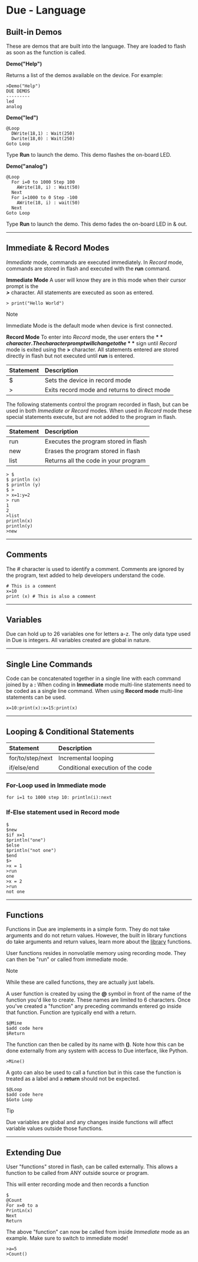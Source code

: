 # Due - Language
## Built-in Demos

These are demos that are built into the language. They are loaded to flash as soon as the function is called.  

**Demo("Help")**

Returns a list of the demos available on the device. For example:

```basic
>Demo("Help")
DUE DEMOS
---------
led
analog
```

**Demo("led")**

 

```basic
@Loop
  DWrite(18,1) : Wait(250)
  Dwrite(18,0) : Wait(250)
Goto Loop
```

Type **Run** to launch the demo. This demo flashes the on-board LED.


**Demo("analog")**

```basic
@Loop
  For i=0 to 1000 Step 100
    AWrite(18, i) : Wait(50)
  Next
  For i=1000 to 0 Step -100
    AWrite(18, i) : wait(50)
  Next
Goto Loop
```

Type **Run** to launch the demo. This demo fades the on-board LED in & out.


---

## Immediate & Record Modes




*Immediate* mode, commands are executed immediately. In *Record* mode, commands are stored in flash and executed with the **run** command. 

**Immediate Mode**
A user will know they are in this mode when their cursor prompt is the  
**_>_** character. All statements are executed as soon as entered.

```basic 
> print("Hello World")
```

> [!NOTE]
> Immediate Mode is the default mode when device is first connected.

**Record Mode**
To enter into *Record* mode, the user enters the **$** character.
The character prompt will change to the **$** sign until *Record* mode is exited using the **>** character. All statements entered are stored directly in flash but not executed until **run** is entered. 

|Statement              |Description                                                            |
|:----------------------|:----------------------------------------------------------------------|
|$                      |Sets the device in record mode                                      |
|>                      |Exits record mode and returns to direct mode                                    |

The following statements control the program recorded in flash, but can be used in both *Immediate or Record* modes. When used in *Record* mode these special statements execute, but are not added to the program in flash. 

|Statement              |Description                                                            |
|:----------------------|:----------------------------------------------------------------------|
|run                    |Executes the program stored in flash                                     |
|new                    |Erases the program stored in flash                                    |
|list                   |Returns all the code in your program                                     |


```basic 
> $
$ println (x)
$ println (y)
$ >
> x=1:y=2
> run
1
2
>list
println(x)
println(y)
>new
```
---

## Comments
The # character is used to identify a comment. Comments are ignored by the program, text added to help developers understand the code.

```basic
# This is a comment
x=10
print (x) # This is also a comment 
```
---

## Variables
Due can hold up to 26 variables one for letters a-z. The only data type used in Due is integers. All variables created are global in nature. 

---

## Single Line Commands
Code can be concatenated together in a single line with each command joined by a **:** When coding in **Immediate** mode multi-line statements need to be coded as a single line command. When using **Record mode** multi-line statements can be used. 

```basic 
x=10:print(x):x=15:print(x)
```
---

## Looping & Conditional Statements


|Statement              |Description                                                            |
|:----------------------|:----------------------------------------------------------------------|
|for/to/step/next       |Incremental looping                                                 |
|if/else/end            |Conditional execution of the code                                      |


### For-Loop used in Immediate mode

```basic 
for i=1 to 1000 step 10: println(i):next
```

### If-Else statement used in Record mode

```basic 
$
$new
$if x=1
$println("one")
$else 
$println("not one")
$end
$>
>x = 1
>run
one
>x = 2
>run
not one
```


---

## Functions

Functions in Due are implements in a simple form. They do not take arguments and do not return values. However, the built in library functions do take arguments and return values, learn more about the [library](library.md) functions. 

User functions resides in nonvolatile memory using recording mode. They can then be "run" or called from immediate mode.

> [!NOTE]
> While these are called functions, they are actually just labels.

A user function is created by using the **@** symbol in front of the name of the function you'd like to create. These names are limited to 6 characters. Once you've created a "function" any preceding commands entered go inside that function. Function are typically end with a return. 

```basic
$@Mine
$add code here
$Return
```

The function can then be called by its name with **()**. Note how this can be done externally from any system with access to Due interface, like Python.

```basic
>Mine()
```
A goto can also be used to call a function but in this case the function is treated as a label and a **return** should not be expected. 

```basic
$@Loop
$add code here
$Goto Loop 
```

> [!TIP]
> Due variables are global and any changes inside functions will affect variable values outside those functions.

---
## Extending Due

User "functions" stored in flash, can be called externally. This allows a function to be called from ANY outside source or program. 


This will enter recording mode and then records a function
```basic
$
@Count
For x=0 to a
PrintLn(x)
Next
Return
```

The above "function" can now be called from inside *Immediate* mode as an example. Make sure to switch to immediate mode!

```basic
>a=5
>Count()
```





